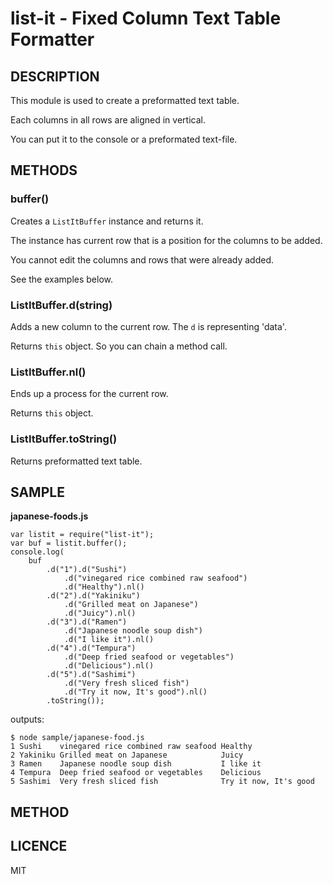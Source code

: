 list-it - Fixed Column Text Table Formatter
===========================================

DESCRIPTION
-----------

This module is used to create a preformatted text table.

Each columns in all rows are aligned in vertical.

You can put it to the console or a preformated text-file.

METHODS
-------

### buffer()

Creates a `ListItBuffer` instance and returns it.

The instance has current row that is a position for the columns to be added.

You cannot edit the columns and rows that were already added.

See the examples below.

### ListItBuffer.d(string)

Adds a new column to the current row.
The `d` is representing 'data'.

Returns `this` object. So you can chain a method call.

### ListItBuffer.nl()

Ends up a process for the current row.

Returns `this` object.

### ListItBuffer.toString()

Returns preformatted text table.


SAMPLE
------

__japanese-foods.js__

```
var listit = require("list-it");
var buf = listit.buffer();
console.log(
    buf
        .d("1").d("Sushi")
            .d("vinegared rice combined raw seafood")
            .d("Healthy").nl()
        .d("2").d("Yakiniku")
            .d("Grilled meat on Japanese")
            .d("Juicy").nl()
        .d("3").d("Ramen")
            .d("Japanese noodle soup dish")
            .d("I like it").nl()
        .d("4").d("Tempura")
            .d("Deep fried seafood or vegetables")
            .d("Delicious").nl()
        .d("5").d("Sashimi")
            .d("Very fresh sliced fish")
            .d("Try it now, It's good").nl()
        .toString());
```

outputs:

```
$ node sample/japanese-food.js
1 Sushi    vinegared rice combined raw seafood Healthy
2 Yakiniku Grilled meat on Japanese            Juicy
3 Ramen    Japanese noodle soup dish           I like it
4 Tempura  Deep fried seafood or vegetables    Delicious
5 Sashimi  Very fresh sliced fish              Try it now, It's good
```

METHOD
------

LICENCE
-------

MIT

